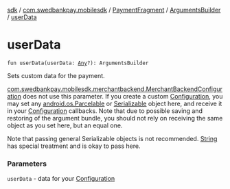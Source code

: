 [sdk](../../../index.md) / [com.swedbankpay.mobilesdk](../../index.md) / [PaymentFragment](../index.md) / [ArgumentsBuilder](index.md) / [userData](./user-data.md)

# userData

`fun userData(userData: `[`Any`](https://kotlinlang.org/api/latest/jvm/stdlib/kotlin/-any/index.html)`?): ArgumentsBuilder`

Sets custom data for the payment.

[com.swedbankpay.mobilesdk.merchantbackend.MerchantBackendConfiguration](../../../com.swedbankpay.mobilesdk.merchantbackend/-merchant-backend-configuration/index.md)
does not use this parameter.
If you create a custom [Configuration](../../-configuration/index.md), you may set any [android.os.Parcelable](https://developer.android.com/reference/android/os/Parcelable.html)
or [Serializable](https://docs.oracle.com/javase/6/docs/api/java/io/Serializable.html) object here, and receive it in your [Configuration](../../-configuration/index.md) callbacks.
Note that due to possible saving and restoring of the argument bundle, you should
not rely on receiving the same object as you set here, but an equal one.

Note that passing general Serializable objects is not recommended.
[String](https://kotlinlang.org/api/latest/jvm/stdlib/kotlin/-string/index.html) has special treatment and is okay to pass here.

### Parameters

`userData` - data for your [Configuration](../../-configuration/index.md)